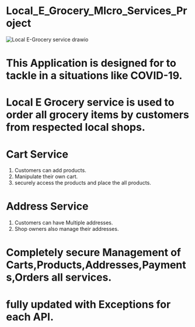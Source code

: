 # Local_E_Grocery_MIcro_Services_Project
![Local E-Grocery service drawio](https://github.com/Tirumalakumar16/Local_E_Grocery_MIcro_Services_Project/assets/114290389/cf51ee19-f27b-47b0-a3fa-8beef7ee347b)

# This Application is designed for to tackle in a situations like COVID-19.
# Local E Grocery service is used to order all grocery items by customers from respected local shops.
# Cart Service

1. Customers can add products.
2. Manipulate their own cart.
3. securely access the products and place the all products.

# Address Service

1. Customers can have Multiple addresses.
2. Shop owners also manage their addresses.

# Completely secure Management of Carts,Products,Addresses,Payments,Orders all services.
# fully updated with Exceptions for each API.
